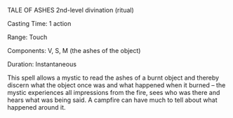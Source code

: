 TALE OF ASHES
2nd-­level divination (ritual)

Casting Time: 1 action

Range: Touch

Components: V, S, M (the ashes of the object)

Duration: Instantaneous

This spell allows a mystic to read the ashes of a burnt object and thereby discern what the object once was and what happened when it burned – the mystic experiences all impressions from the fire, sees who was there and hears what was being said. A campfire can have much to tell about what happened around it.
